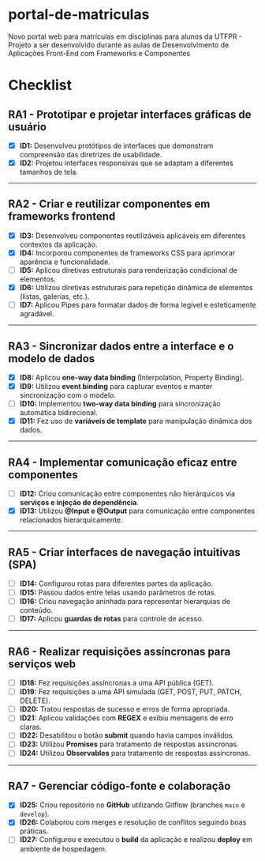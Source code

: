 # portal-de-matriculas
Novo portal web para matrículas em disciplinas para alunos da UTFPR - Projeto a ser desenvolvido durante as aulas de Desenvolvimento de Aplicações Front-End com Frameworks e Componentes

# Checklist

## RA1 - Prototipar e projetar interfaces gráficas de usuário
- [x] **ID1:** Desenvolveu protótipos de interfaces que demonstram compreensão das diretrizes de usabilidade.  
- [x] **ID2:** Projetou interfaces responsivas que se adaptam a diferentes tamanhos de tela.  

---

## RA2 - Criar e reutilizar componentes em frameworks frontend
- [x] **ID3:** Desenvolveu componentes reutilizáveis aplicáveis em diferentes contextos da aplicação.  
- [x] **ID4:** Incorporou componentes de frameworks CSS para aprimorar aparência e funcionalidade.  
- [ ] **ID5:** Aplicou diretivas estruturais para renderização condicional de elementos.  
- [x] **ID6:** Utilizou diretivas estruturais para repetição dinâmica de elementos (listas, galerias, etc.).  
- [ ] **ID7:** Aplicou Pipes para formatar dados de forma legível e esteticamente agradável.  

---

## RA3 - Sincronizar dados entre a interface e o modelo de dados
- [x] **ID8:** Aplicou **one-way data binding** (Interpolation, Property Binding).  
- [x] **ID9:** Utilizou **event binding** para capturar eventos e manter sincronização com o modelo.  
- [ ] **ID10:** Implementou **two-way data binding** para sincronização automática bidirecional.  
- [x] **ID11:** Fez uso de **variáveis de template** para manipulação dinâmica dos dados.  

---

## RA4 - Implementar comunicação eficaz entre componentes
- [ ] **ID12:** Criou comunicação entre componentes não hierárquicos via **serviços e injeção de dependência**.  
- [x] **ID13:** Utilizou **@Input e @Output** para comunicação entre componentes relacionados hierarquicamente.  

---

## RA5 - Criar interfaces de navegação intuitivas (SPA)
- [ ] **ID14:** Configurou rotas para diferentes partes da aplicação.  
- [ ] **ID15:** Passou dados entre telas usando parâmetros de rotas.  
- [ ] **ID16:** Criou navegação aninhada para representar hierarquias de conteúdo.  
- [ ] **ID17:** Aplicou **guardas de rotas** para controle de acesso.  

---

## RA6 - Realizar requisições assíncronas para serviços web
- [ ] **ID18:** Fez requisições assíncronas a uma API pública (GET).  
- [ ] **ID19:** Fez requisições a uma API simulada (GET, POST, PUT, PATCH, DELETE).  
- [ ] **ID20:** Tratou respostas de sucesso e erros de forma apropriada.  
- [ ] **ID21:** Aplicou validações com **REGEX** e exibiu mensagens de erro claras.  
- [ ] **ID22:** Desabilitou o botão **submit** quando havia campos inválidos.  
- [ ] **ID23:** Utilizou **Promises** para tratamento de respostas assíncronas.  
- [ ] **ID24:** Utilizou **Observables** para tratamento de respostas assíncronas.  

---

## RA7 - Gerenciar código-fonte e colaboração
- [x] **ID25:** Criou repositório no **GitHub** utilizando Gitflow (branches `main` e `develop`).  
- [x] **ID26:** Colaborou com merges e resolução de conflitos seguindo boas práticas.  
- [ ] **ID27:** Configurou e executou o **build** da aplicação e realizou **deploy** em ambiente de hospedagem.  
